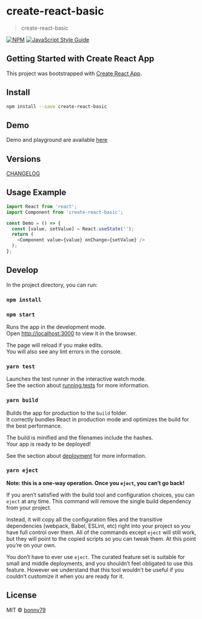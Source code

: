 # create-react-basic

> create-react-basic

[![NPM](https://img.shields.io/npm/v/create-react-basic.svg)](https://www.npmjs.com/package/create-react-basic) [![JavaScript Style Guide](https://img.shields.io/badge/code_style-standard-brightgreen.svg)](https://standardjs.com)

## Getting Started with Create React App

This project was bootstrapped with [Create React App](https://github.com/facebook/create-react-app).

## Install

```bash
npm install --save create-react-basic
```

## Demo
Demo and playground are available [here](https://bonnv79.github.io/create-react-basic/)

## Versions
[CHANGELOG](CHANGELOG.md)

## Usage Example
```JavaScript
import React from 'react';
import Component from 'create-react-basic';

const Demo = () => {
  const [value, setValue] = React.useState('');
  return (
    <Component value={value} onChange={setValue} />
  );
};
```

## Develop

In the project directory, you can run:

### `npm install`

### `npm start`

Runs the app in the development mode.\
Open [http://localhost:3000](http://localhost:3000) to view it in the browser.

The page will reload if you make edits.\
You will also see any lint errors in the console.

### `yarn test`

Launches the test runner in the interactive watch mode.\
See the section about [running tests](https://facebook.github.io/create-react-app/docs/running-tests) for more information.

### `yarn build`

Builds the app for production to the `build` folder.\
It correctly bundles React in production mode and optimizes the build for the best performance.

The build is minified and the filenames include the hashes.\
Your app is ready to be deployed!

See the section about [deployment](https://facebook.github.io/create-react-app/docs/deployment) for more information.

### `yarn eject`

**Note: this is a one-way operation. Once you `eject`, you can’t go back!**

If you aren’t satisfied with the build tool and configuration choices, you can `eject` at any time. This command will remove the single build dependency from your project.

Instead, it will copy all the configuration files and the transitive dependencies (webpack, Babel, ESLint, etc) right into your project so you have full control over them. All of the commands except `eject` will still work, but they will point to the copied scripts so you can tweak them. At this point you’re on your own.

You don’t have to ever use `eject`. The curated feature set is suitable for small and middle deployments, and you shouldn’t feel obligated to use this feature. However we understand that this tool wouldn’t be useful if you couldn’t customize it when you are ready for it.

## License

MIT © [bonnv79](https://github.com/bonnv79)
